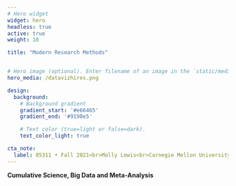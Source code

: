 ```yaml
---
# Hero widget
widget: hero
headless: true
active: true
weight: 10

title: "Modern Research Methods"


# Hero image (optional). Enter filename of an image in the `static/media/` folder.
hero_media: /datavizhires.png

design:
  background:
    # Background gradient
    gradient_start: '#e66465'
    gradient_end: '#9198e5'

    # Text color (true=light or false=dark).
    text_color_light: true

cta_note:
  label: 85311 • Fall 2021<br>Molly Lewis<br>Carnegie Mellon University
---
```


**Cumulative Science, Big Data and Meta-Analysis**
